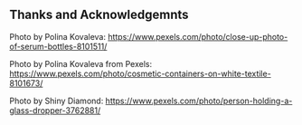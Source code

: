 ## Thanks and Acknowledgemnts
Photo by Polina Kovaleva: https://www.pexels.com/photo/close-up-photo-of-serum-bottles-8101511/

Photo by Polina Kovaleva from Pexels: https://www.pexels.com/photo/cosmetic-containers-on-white-textile-8101673/

Photo by Shiny Diamond: https://www.pexels.com/photo/person-holding-a-glass-dropper-3762881/